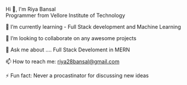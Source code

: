 

Hi 👋, I'm Riya Bansal <br>
Programmer from Vellore Institute of Technology



🌱 I’m currently learning - Full Stack development and Machine Learning

👯 I’m looking to collaborate on any awesome projects

💬 Ask me about .... Full Stack Develoment in MERN

📫 How to reach me: riya28bansal@gmail.com

⚡ Fun fact: Never a procastinator for discussing new ideas
